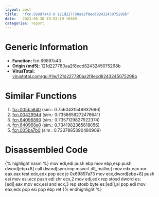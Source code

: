 ```yaml
---
layout: post
title:  "fcn.69897a43 @ 121d227780aa2f8ecd8243245075298b"
date:   2021-08-30 15:52:19 +0300
categories: report
---
```


# Generic Information
- **Function:** fcn.69897a43
- **Origin (md5):** 121d227780aa2f8ecd8243245075298b
- **VirusTotal:** [virustotal.com/gui/file/121d227780aa2f8ecd8243245075298b][virustotal_ref]



# Similar Functions

1. [fcn.005ba840][similar_1_ref] (sim.: 0.7560431546932666)
2. [fcn.0042994d][similar_2_ref] (sim.: 0.7358658272476641)
3. [fcn.64096890][similar_3_ref] (sim.: 0.7357129827922374)
4. [fcn.640968e0][similar_4_ref] (sim.: 0.7341982365618056)
5. [fcn.005ba7b0][similar_5_ref] (sim.: 0.7337885390480909)


# Disassembled Code

{% highlight nasm %}
mov edi,edi
push ebp
mov ebp,esp
push dword[ebp+8]
call dword[sym.imp.msvcrt.dll_malloc]
mov edx,eax
xor eax,eax
test edx,edx
pop ecx
je 0x69897a73
mov ecx,dword[ebp+8]
push esi
mov esi,ecx
push edi
shr ecx,2
mov edi,edx
rep stosd dword es:[edi],eax
mov ecx,esi
and ecx,3
rep stosb byte es:[edi],al
pop edi
mov eax,edx
pop esi
pop ebp
ret 
{% endhighlight %}


[similar_1_ref]: /report/fcn.005ba840@52d540e8e13e0f0bbb8946b2363a382d
[similar_2_ref]: /report/fcn.0042994d@9c2b894b84f59672d8be2e984066f76f
[similar_3_ref]: /report/fcn.64096890@07e4412910bcf0f5969ef64c44eecb2d
[similar_4_ref]: /report/fcn.640968e0@07e4412910bcf0f5969ef64c44eecb2d
[similar_5_ref]: /report/fcn.005ba7b0@52d540e8e13e0f0bbb8946b2363a382d
[virustotal_ref]: https://www.virustotal.com/gui/file/121d227780aa2f8ecd8243245075298b